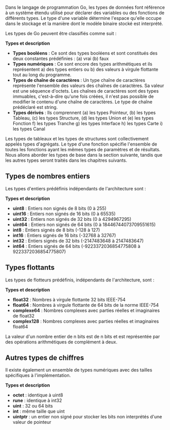 Dans le langage de programmation Go, les types de données font référence à un système étendu utilisé pour déclarer des variables ou des fonctions de différents types. Le type d'une variable détermine l'espace qu'elle occupe dans le stockage et la manière dont le modèle binaire stocké est interprété.

Les types de Go peuvent être classifiés comme suit :

**Types et description**

- **Types booléens** : Ce sont des types booléens et sont constitués des deux constantes prédéfinies : (a) vrai (b) faux
- **Types numériques** : Ce sont encore des types arithmétiques et ils représentent a) des types entiers ou b) des valeurs à virgule flottante tout au long du programme.
- **Types de chaîne de caractères** : Un type chaîne de caractères représente l'ensemble des valeurs des chaînes de caractères. Sa valeur est une séquence d'octets. Les chaînes de caractères sont des types immuables, c'est-à-dire qu'une fois créées, il n'est pas possible de modifier le contenu d'une chaîne de caractères. Le type de chaîne prédéclaré est string.
- **Types dérivés** : Ils comprennent (a) les types Pointeur, (b) les types Tableau, (c) les types Structure, (d) les types Union et (e) les types Fonction f) les types Tranche g) les types Interface h) les types Carte i) les types Canal

Les types de tableaux et les types de structures sont collectivement appelés types d'agrégats. Le type d'une fonction spécifie l'ensemble de toutes les fonctions ayant les mêmes types de paramètres et de résultats. Nous allons aborder les types de base dans la section suivante, tandis que les autres types seront traités dans les chapitres suivants.

## Types de nombres entiers

Les types d'entiers prédéfinis indépendants de l'architecture sont :

**Types et description**

- **uint8** : Entiers non signés de 8 bits (0 à 255)
- **uint16** : Entiers non signés de 16 bits (0 à 65535)
- **uint32** : Entiers non signés de 32 bits (0 à 4294967295)
- **uint64** : Entiers non signés de 64 bits (0 à 18446744073709551615)
- **int8** : Entiers signés de 8 bits (-128 à 127)
- **int16** : Entiers signés de 16 bits (-32768 à 32767)
- **int32** : Entiers signés de 32 bits (-2147483648 à 2147483647)
- **int64** : Entiers signés de 64 bits (-9223372036854775808 à 9223372036854775807)

## Types flottants

Les types de flotteurs prédéfinis, indépendants de l'architecture, sont :

**Types et description**

- **float32** : Nombres à virgule flottante 32 bits IEEE-754
- **float64** : Nombres à virgule flottante de 64 bits de la norme IEEE-754
- **complexe64** : Nombres complexes avec parties réelles et imaginaires de float32
- **complex128** : Nombres complexes avec parties réelles et imaginaires float64

La valeur d'un nombre entier de n bits est de n bits et est représentée par des opérations arithmétiques de complément à deux.

## Autres types de chiffres

Il existe également un ensemble de types numériques avec des tailles spécifiques à l'implémentation.

**Types et description**

- **octet** : identique à uint8
- **rune** : identique à int32
- **uint** : 32 ou 64 bits
- **int** : même taille que uint
- **uintptr** : un entier non signé pour stocker les bits non interprétés d'une valeur de pointeur